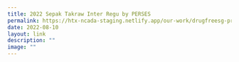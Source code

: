 ```yaml
---
title: 2022 Sepak Takraw Inter Regu by PERSES
permalink: https://htx-ncada-staging.netlify.app/our-work/drugfreesg-projects/sepak-takraw-perses/
date: 2022-08-10
layout: link
description: ""
image: ""
---
```

